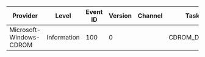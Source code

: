 Provider                 |  Level        |  Event ID  |  Version  |  Channel  |  Task          |  Opcode  |  Keyword  |  Message
-------------------------|---------------|------------|-----------|-----------|----------------|----------|-----------|---------
Microsoft-Windows-CDROM  |  Information  |  100       |  0        |           |  CDROM_DRIVER  |          |           |